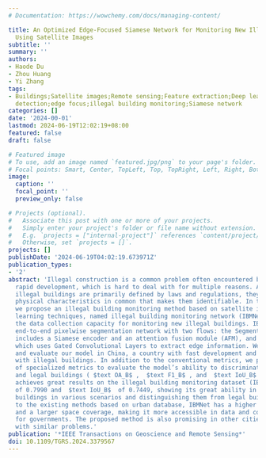 ```yaml
---
# Documentation: https://wowchemy.com/docs/managing-content/

title: An Optimized Edge-Focused Siamese Network for Monitoring New Illegal Buildings
  Using Satellite Images
subtitle: ''
summary: ''
authors:
- Haode Du
- Zhou Huang
- Yi Zhang
tags:
- Buildings;Satellite images;Remote sensing;Feature extraction;Deep learning;Databases;Law;Change
  detection;edge focus;illegal building monitoring;Siamese network
categories: []
date: '2024-00-01'
lastmod: 2024-06-19T12:02:19+08:00
featured: false
draft: false

# Featured image
# To use, add an image named `featured.jpg/png` to your page's folder.
# Focal points: Smart, Center, TopLeft, Top, TopRight, Left, Right, BottomLeft, Bottom, BottomRight.
image:
  caption: ''
  focal_point: ''
  preview_only: false

# Projects (optional).
#   Associate this post with one or more of your projects.
#   Simply enter your project's folder or file name without extension.
#   E.g. `projects = ["internal-project"]` references `content/project/deep-learning/index.md`.
#   Otherwise, set `projects = []`.
projects: []
publishDate: '2024-06-19T04:02:19.673971Z'
publication_types:
- '2'
abstract: 'Illegal construction is a common problem often encountered by cities with
  rapid development, which is hard to deal with for multiple reasons. Although these
  illegal buildings are primarily defined by laws and regulations, they still have
  physical characteristics in common that makes them identifiable. In this study,
  we propose an illegal building monitoring method based on satellite images and deep
  learning techniques, named illegal building monitoring network (IBMNet), to improve
  the data collection capacity for monitoring new illegal buildings. IBMNet is an
  end-to-end pixelwise segmentation network with two flows: the Segment Flow, which
  includes a Siamese encoder and an attention fusion module (AFM), and the Edge Flow,
  which uses Gated Convolutional Layers to extract edge information. We implement
  and evaluate our model in China, a country with fast development and struggling
  with illegal buildings. In addition to the conventional metrics, we propose a set
  of specialized metrics to evaluate the model’s ability to discriminate illegal buildings
  and legal buildings ( $text OA_B$ ,  $text F1_B$ , and  $text IoU_B$ ). The model
  achieves great results on the illegal building monitoring dataset (IBMD) with an  $F1$  score
  of 0.7990 and  $text IoU_B$  of 0.7449, showing its great ability in detecting illegal
  buildings in various scenarios and distinguishing them from legal buildings. Compared
  to the existing methods based on urban database, IBMNet has a higher time resolution
  and a larger space coverage, making it more accessible in data and cost-effective
  for governments. The proposed method is also promising in other cities and countries
  with similar problems.'
publication: '*IEEE Transactions on Geoscience and Remote Sensing*'
doi: 10.1109/TGRS.2024.3379567
---
```


